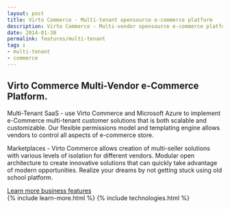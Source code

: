 ```yaml
---
layout: post
title: Virto Commerce - Multi-tenant opensource e-commerce platform
description: Virto Commerce - Multi-vendor opensource e-commerce platform for Marketplace  and SaaS solutions
date: 2014-01-30
permalink: features/multi-tenant
tags : 
- multi-tenant
- commerce
---
```

<article role="main" class="main">
	<div class="for-business __responsive">
		<h1 class="head-title">Virto Commerce Multi-Vendor e-Commerce Platform.</h1>
		<p class="text">Multi-Tenant SaaS - use Virto Commerce and Microsoft Azure to implement e-Commerce multi-tenant customer solutions that is both scalable and customizable. Our flexible permissions model and templating engine allows vendors to control all aspects of e-commerce store.</p>
		<p class="text">Marketplaces - Virto Commerce allows creation of multi-seller solutions with various levels of isolation for different vendors. Modular open architecture to create innovative solutions that can quickly take advantage of modern opportunities. Realize your dreams by not getting stuck using old school platform.</p>
		<a class="link" href="/features/for-business-professionals">Learn more business features</a>
	</div>
	{% include learn-more.html %}
	{% include technologies.html %}
</article>
